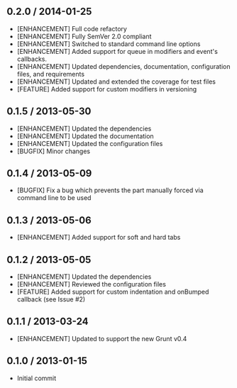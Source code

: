 ## 0.2.0 / 2014-01-25

* [ENHANCEMENT] Full code refactory
* [ENHANCEMENT] Fully SemVer 2.0 compliant
* [ENHANCEMENT] Switched to standard command line options
* [ENHANCEMENT] Added support for queue in modifiers and event's callbacks.
* [ENHANCEMENT] Updated dependencies, documentation, configuration files, and requirements
* [ENHANCEMENT] Updated and extended the coverage for test files
* [FEATURE] Added support for custom modifiers in versioning

## 0.1.5 / 2013-05-30

* [ENHANCEMENT] Updated the dependencies
* [ENHANCEMENT] Updated the documentation
* [ENHANCEMENT] Updated the configuration files
* [BUGFIX] Minor changes

## 0.1.4 / 2013-05-09

* [BUGFIX] Fix a bug which prevents the part manually forced via command line to be used

## 0.1.3 / 2013-05-06

* [ENHANCEMENT] Added support for soft and hard tabs

## 0.1.2 / 2013-05-05

* [ENHANCEMENT] Updated the dependencies
* [ENHANCEMENT] Reviewed the configuration files
* [FEATURE] Added support for custom indentation and onBumped callback (see Issue #2) 

## 0.1.1 / 2013-03-24

* [ENHANCEMENT] Updated to support the new Grunt v0.4

## 0.1.0 / 2013-01-15

* Initial commit
